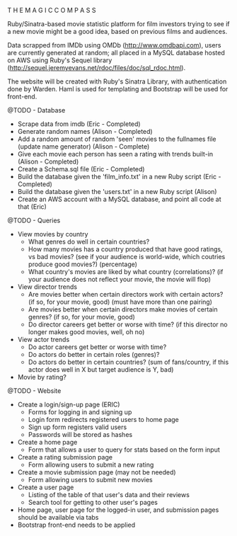 T H E  M A G I C  C O M P A S S 

Ruby/Sinatra-based movie statistic platform for film investors trying to see if a new movie might be a good idea, based on previous films and audiences. 

Data scrapped from IMDb using OMDb (http://www.omdbapi.com), users are currently generated at random; all placed in a MySQL database hosted on AWS using Ruby's Sequel library (http://sequel.jeremyevans.net/rdoc/files/doc/sql_rdoc.html). 

The website will be created with Ruby's Sinatra Library, with authentication done by Warden. Haml is used for templating and Bootstrap will be used for front-end.


@TODO - Database
*	Scrape data from imdb (Eric - Completed)
*	Generate random names (Alison - Completed)
*	Add a random amount of random 'seen' movies to the fullnames file (update name generator) (Alison - Complete)
*	Give each movie each person has seen a rating with trends built-in (Alison - Completed)
*	Create a Schema.sql file (Eric - Completed)
*	Build the database given the 'film_info.txt' in a new Ruby script (Eric - Completed)
*	Build the database given the 'users.txt' in a new Ruby script (Alison)
*	Create an AWS account with a MySQL database, and point all code at that (Eric)

@TODO - Queries
*	View movies by country
	*	What genres do well in certain countries?
	*	How many movies has a country produced that have good ratings, vs bad movies? (see if your audience is world-wide, which coutries produce good movies?) (percentage)
	*	What country's movies are liked by what country (correlations)? (if your audience does not reflect your movie, the movie will flop)
*	View director trends 
	*	Are movies better when certain directors work with certain actors? (if so, for your movie, good) (must have more than one pairing)
	*	Are movies better when certain directors make movies of certain genres? (if so, for your movie, good)
	*	Do director careers get better or worse with time? (if this director no longer makes good movies, well, oh no)
*	View actor trends
	*	Do actor careers get better or worse with time?
	*	Do actors do better in certain roles (genres)?
	*	Do actors do better in certain countries? (sum of fans/country, if this actor does well in X but target audience is Y, bad)
*	Movie by rating?

@TODO - Website
*	Create a login/sign-up page (ERIC)
	*	Forms for logging in and signing up
	*	Login form redirects registered users to home page
	*	Sign up form registers valid users
	*	Passwords will be stored as hashes
*	Create a home page 
	*	Form that allows a user to query for stats based on the form input
*	Create a rating submission page
	*	Form allowing users to submit a new rating
*	Create a movie submission page (may not be needed)
	*	Form allowing users to submit new movies
*	Create a user page
	*	Listing of the table of that user's data and their reviews
	*	Search tool for getting to other user's pages	
*	Home page, user page for the logged-in user, and submission pages should be available via tabs
*	Bootstrap front-end needs to be applied
